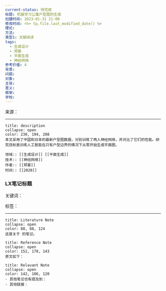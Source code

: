 ```yaml
---
current-status: 待完成
标题: 机器学习公寓户型图的生成
创建时间: 2023-01-31 21:00
修改时间: <%+ tp.file.last_modified_date() %>
理论: 
方法: 
类型1: 文献阅读
tags:
  - 生成设计
  - 郑豪
  - 平面生成
  - 神经网络
参考价值: 4
背景: 
问题: 
对象: 
主张: 
意义: 
框架: 
学校:
---
```


来源：


---

```ad-note
title: description
collapse: open
color: 230, 194, 208
本文采用了中国和日本的最新户型图数据，分别训练了两人神经网络，并对比了它们的性能。研究目标是训练人工智能在只有户型边界的情况下从零开始生成平面图。

领域:: [[生成设计]] [[平面生成]]
技术:: [[神经网络]]
作者:: [[郑豪]]
时间:: [[2020]]
```

### LX笔记标题

关键词：

标签：

---

```ad-note
title: Literature Note
collapse: open
color: 88, 88, 124
这是关于 的笔记。
```

```ad-note
title: Reference Note
collapse: open
color: 152, 178, 143
原文如下：

```

```ad-note
title: Relavant Note
collapse: open
color: 142, 106, 120
- 其他笔记也有提及到：
- 其他链接：
```


